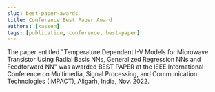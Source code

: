 ```yaml
---
slug: best-paper-awards
title: Conference Best Paper Award
authors: [kassen]
tags: [publication, conference, best-paper]
---
```


The paper entitled "Temperature Dependent I-V Models for Microwave Transistor Using Radial Basis NNs, Generalized Regression NNs and Feedforward NN" was awarded BEST PAPER at the IEEE International Conference on Multimedia, Signal Processing, and Communication Technologies (IMPACT), Aligarh, India, Nov. 2022.